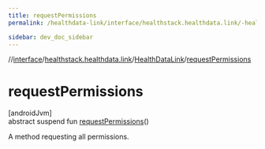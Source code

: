 ```yaml
---
title: requestPermissions
permalink: /healthdata-link/interface/healthstack.healthdata.link/-health-data-link/request-permissions.html

sidebar: dev_doc_sidebar
---
```

//[interface](../../../index.html)/[healthstack.healthdata.link](../index.html)/[HealthDataLink](index.html)/[requestPermissions](request-permissions.html)



# requestPermissions



[androidJvm]\
abstract suspend fun [requestPermissions](request-permissions.html)()



A method requesting all permissions.




